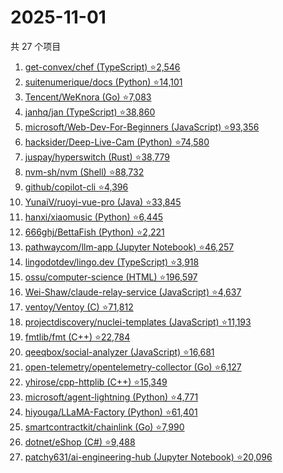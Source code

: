 # 2025-11-01

共 27 个项目

<!-- BEGIN GITHUB -->
<!-- 最后更新时间 2025-11-01 23:07:16 +0800 -->
1. [get-convex/chef (TypeScript) ⭐2,546](https://github.com/get-convex/chef)
1. [suitenumerique/docs (Python) ⭐14,101](https://github.com/suitenumerique/docs)
1. [Tencent/WeKnora (Go) ⭐7,083](https://github.com/Tencent/WeKnora)
1. [janhq/jan (TypeScript) ⭐38,860](https://github.com/janhq/jan)
1. [microsoft/Web-Dev-For-Beginners (JavaScript) ⭐93,356](https://github.com/microsoft/Web-Dev-For-Beginners)
1. [hacksider/Deep-Live-Cam (Python) ⭐74,580](https://github.com/hacksider/Deep-Live-Cam)
1. [juspay/hyperswitch (Rust) ⭐38,779](https://github.com/juspay/hyperswitch)
1. [nvm-sh/nvm (Shell) ⭐88,732](https://github.com/nvm-sh/nvm)
1. [github/copilot-cli ⭐4,396](https://github.com/github/copilot-cli)
1. [YunaiV/ruoyi-vue-pro (Java) ⭐33,845](https://github.com/YunaiV/ruoyi-vue-pro)
1. [hanxi/xiaomusic (Python) ⭐6,445](https://github.com/hanxi/xiaomusic)
1. [666ghj/BettaFish (Python) ⭐2,221](https://github.com/666ghj/BettaFish)
1. [pathwaycom/llm-app (Jupyter Notebook) ⭐46,257](https://github.com/pathwaycom/llm-app)
1. [lingodotdev/lingo.dev (TypeScript) ⭐3,918](https://github.com/lingodotdev/lingo.dev)
1. [ossu/computer-science (HTML) ⭐196,597](https://github.com/ossu/computer-science)
1. [Wei-Shaw/claude-relay-service (JavaScript) ⭐4,637](https://github.com/Wei-Shaw/claude-relay-service)
1. [ventoy/Ventoy (C) ⭐71,812](https://github.com/ventoy/Ventoy)
1. [projectdiscovery/nuclei-templates (JavaScript) ⭐11,193](https://github.com/projectdiscovery/nuclei-templates)
1. [fmtlib/fmt (C++) ⭐22,784](https://github.com/fmtlib/fmt)
1. [qeeqbox/social-analyzer (JavaScript) ⭐16,681](https://github.com/qeeqbox/social-analyzer)
1. [open-telemetry/opentelemetry-collector (Go) ⭐6,127](https://github.com/open-telemetry/opentelemetry-collector)
1. [yhirose/cpp-httplib (C++) ⭐15,349](https://github.com/yhirose/cpp-httplib)
1. [microsoft/agent-lightning (Python) ⭐4,771](https://github.com/microsoft/agent-lightning)
1. [hiyouga/LLaMA-Factory (Python) ⭐61,401](https://github.com/hiyouga/LLaMA-Factory)
1. [smartcontractkit/chainlink (Go) ⭐7,990](https://github.com/smartcontractkit/chainlink)
1. [dotnet/eShop (C#) ⭐9,488](https://github.com/dotnet/eShop)
1. [patchy631/ai-engineering-hub (Jupyter Notebook) ⭐20,096](https://github.com/patchy631/ai-engineering-hub)
<!-- END GITHUB -->